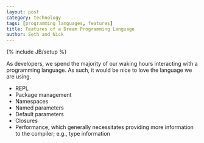 ```yaml
---
layout: post
category: technology
tags: [programming languages, features]
title: Features of a Dream Programming Language
author: Seth and Nick
---
```

{% include JB/setup %}

As developers, we spend the majority of our waking hours interacting
with a programming language. As such, it would be nice to love the
language we are using.

  - REPL
  - Package management
  - Namespaces
  - Named parameters
  - Default parameters
  - Closures
  - Performance, which generally necessitates providing more information
    to the compiler; e.g., type information

